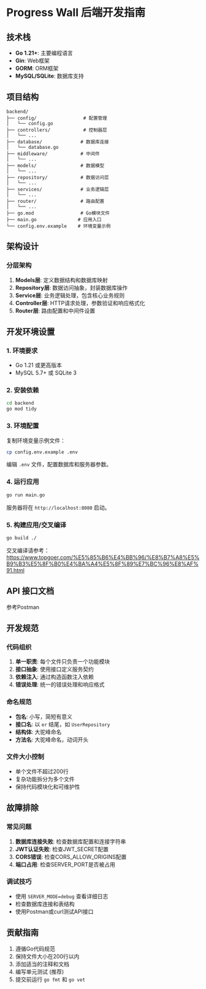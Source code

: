 # Progress Wall 后端开发指南

## 技术栈

- **Go 1.21+**: 主要编程语言
- **Gin**: Web框架
- **GORM**: ORM框架
- **MySQL/SQLite**: 数据库支持

## 项目结构

```
backend/
├── config/                 # 配置管理
│   └── config.go
├── controllers/            # 控制器层
│   └── ...
├── database/              # 数据库连接
│   └── database.go
├── middleware/            # 中间件
│   └── ...
├── models/                # 数据模型
│   └── ...
├── repository/            # 数据访问层
│   └── ...
├── services/              # 业务逻辑层
│   └── ...
├── router/                # 路由配置
│   └── ...
├── go.mod                 # Go模块文件
├── main.go               # 应用入口
└── config.env.example    # 环境变量示例
```

## 架构设计

### 分层架构

1. **Models层**: 定义数据结构和数据库映射
2. **Repository层**: 数据访问抽象，封装数据库操作
3. **Service层**: 业务逻辑处理，包含核心业务规则
4. **Controller层**: HTTP请求处理，参数验证和响应格式化
5. **Router层**: 路由配置和中间件设置

## 开发环境设置

### 1. 环境要求

- Go 1.21 或更高版本
- MySQL 5.7+ 或 SQLite 3

### 2. 安装依赖

```bash
cd backend
go mod tidy
```

### 3. 环境配置

复制环境变量示例文件：

```bash
cp config.env.example .env
```

编辑 `.env` 文件，配置数据库和服务器参数。

### 4. 运行应用

```bash
go run main.go
```

服务器将在 `http://localhost:8080` 启动。

### 5. 构建应用/交叉编译

```bash
go build ./
```

交叉编译请参考： https://www.topgoer.com/%E5%85%B6%E4%BB%96/%E8%B7%A8%E5%B9%B3%E5%8F%B0%E4%BA%A4%E5%8F%89%E7%BC%96%E8%AF%91.html

## API 接口文档

参考Postman

## 开发规范

### 代码组织

1. **单一职责**: 每个文件只负责一个功能模块
2. **接口抽象**: 使用接口定义服务契约
3. **依赖注入**: 通过构造函数注入依赖
4. **错误处理**: 统一的错误处理和响应格式

### 命名规范

- **包名**: 小写，简短有意义
- **接口名**: 以 `er` 结尾，如 `UserRepository`
- **结构体**: 大驼峰命名
- **方法名**: 大驼峰命名，动词开头

### 文件大小控制

- 单个文件不超过200行
- 复杂功能拆分为多个文件
- 保持代码模块化和可维护性

## 故障排除

### 常见问题

1. **数据库连接失败**: 检查数据库配置和连接字符串
2. **JWT认证失败**: 检查JWT_SECRET配置
3. **CORS错误**: 检查CORS_ALLOW_ORIGINS配置
4. **端口占用**: 检查SERVER_PORT是否被占用

### 调试技巧

- 使用 `SERVER_MODE=debug` 查看详细日志
- 检查数据库连接和表结构
- 使用Postman或curl测试API接口

## 贡献指南

1. 遵循Go代码规范
2. 保持文件大小在200行以内
3. 添加适当的注释和文档
4. 编写单元测试 (推荐)
5. 提交前运行 `go fmt` 和 `go vet`
